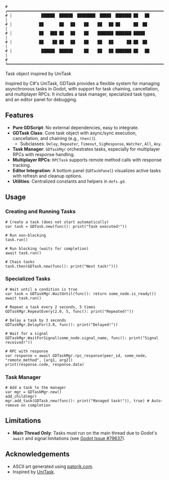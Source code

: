 ```gdscript
# ╒═════════════════════════════════════════════════════════════════════════╕
# │             ██████  ██████  ████████  █████  ███████ ██   ██            │
# │            ██       ██   ██    ██    ██   ██ ██      ██  ██             │
# │            ██   ███ ██   ██    ██    ███████ ███████ █████              │
# │            ██    ██ ██   ██    ██    ██   ██      ██ ██  ██             │
# │             ██████  ██████     ██    ██   ██ ███████ ██   ██            │
# ╘═════════════════════════════════════════════════════════════════════════╛
```

Task object inspired by UniTask

Inspired by C#'s UniTask, GDTask provides a flexible system for managing asynchronous tasks in Godot, with support for task chaining, cancellation, and multiplayer RPCs. It includes a task manager, specialized task types, and an editor panel for debugging.

## Features

- **Pure GDScript**: No external dependencies, easy to integrate.
- **GDTask Class**: Core task object with async/sync execution, cancellation, and chaining (e.g., `then()`).
  - Subclasses: `Delay`, `Repeater`, `Timeout`, `SigResponse`, `Watcher`, `All`, `Any`.
- **Task Manager**: `GDTaskMgr` orchestrates tasks, especially for multiplayer RPCs with response handling.
- **Multiplayer RPCs**: `RPCTask` supports remote method calls with response tracking.
- **Editor Integration**: A bottom panel (`GDTaskPanel`) visualizes active tasks with refresh and cleanup options.
- **Utilities**: Centralized constants and helpers in `defs.gd`.

## Usage

### Creating and Running Tasks
```gdscript
# Create a task (does not start automatically)
var task = GDTask.new(func(): print("Task executed!"))

# Run non-blocking
task.run()

# Run blocking (waits for completion)
await task.run()

# Chain tasks
task.then(GDTask.new(func(): print("Next task!")))
```

### Specialized Tasks
```gdscript
# Wait until a condition is true
var task = GDTaskMgr.WaitUntil(func(): return some_node.is_ready())
await task.run()

# Repeat a task every 2 seconds, 5 times
GDTaskMgr.RepeatEvery(2.0, 5, func(): print("Repeated!"))

# Delay a task by 3 seconds
GDTaskMgr.DelayFor(3.0, func(): print("Delayed!"))

# Wait for a signal
GDTaskMgr.WaitForSignal(some_node.signal_name, func(): print("Signal received!"))

# RPC with response
var response = await GDTaskMgr.rpc_response(peer_id, some_node, "remote_method", [arg1, arg2])
print(response.code, response.data)
```


### Task Manager
```gdscript
# Add a task to the manager
var mgr = GDTaskMgr.new()
add_child(mgr)
mgr.add_task(GDTask.new(func(): print("Managed task!")), true) # Auto-remove on completion
```

## Limitations
- **Main Thread Only**: Tasks must run on the main thread due to Godot's `await` and signal limitations (see [Godot Issue #79637](https://github.com/godotengine/godot/issues/79637)).

## Acknowledgements
- ASCII art generated using [patorjk.com](http://www.patorjk.com/software/taag).
- Inspired by [UniTask](https://github.com/Cysharp/UniTask).
